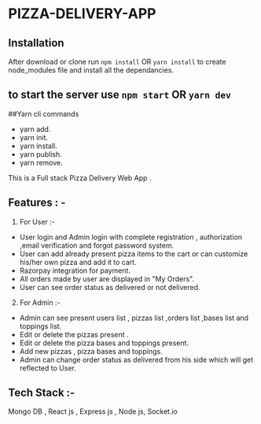 # PIZZA-DELIVERY-APP

## Installation 
After download or clone run `npm install` OR `yarn install` to create node_modules file and install all the dependancies.

## to start the server use  `npm start` OR `yarn dev`

##Yarn cli commands
-    yarn add.
-    yarn init.
-    yarn install.
-    yarn publish.
-    yarn remove.


This is a Full stack Pizza Delivery Web App .

## Features : -

1. For User :-

-   User login and Admin login with complete registration , authorization ,email verification and forgot password system.
-   User can add already present pizza items to the cart or can customize his/her own pizza and add it to cart.
-   Razorpay integration for payment.
-   All orders made by user are displayed in "My Orders".
-   User can see order status as delivered or not delivered.

2. For Admin :-

-   Admin can see present users list , pizzas list ,orders list ,bases list and toppings list.
-   Edit or delete the pizzas present .
-   Edit or delete the pizza bases and toppings present.
-   Add new pizzas , pizza bases and toppings.
-   Admin can change order status as delivered from his side which will get reflected to User.

## Tech Stack :-

Mongo DB , React js , Express js , Node js, Socket.io
